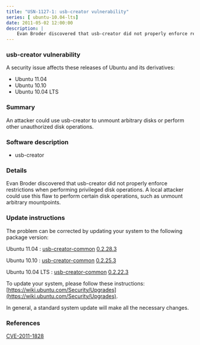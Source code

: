 ```yaml
---
title: "USN-1127-1: usb-creator vulnerability"
series: [ ubuntu-10.04-lts]
date: 2011-05-02 12:00:00
description: |
    Evan Broder discovered that usb-creator did not properly enforce restrictions when performing privileged disk operations. A local attacker could use this flaw to perform certain disk operations, such as unmount arbitrary mountpoints. 
--- 
```

 
 


### usb-creator vulnerability

A security issue affects these releases of Ubuntu and its derivatives:

* Ubuntu 11.04
* Ubuntu 10.10
* Ubuntu 10.04 LTS

### Summary

An attacker could use usb-creator to unmount arbitrary disks or perform other unauthorized disk operations.

### Software description

* usb-creator 

### Details

Evan Broder discovered that usb-creator did not properly enforce restrictions when performing privileged disk operations. A local attacker could use this flaw to perform certain disk operations, such as unmount arbitrary mountpoints. 

### Update instructions

The problem can be corrected by updating your system to the following package version:

Ubuntu 11.04
 : [usb-creator-common](https://launchpad.net/ubuntu/+source/usb-creator) <span> [0.2.28.3](https://launchpad.net/ubuntu/+source/usb-creator/0.2.28.3) </span> 

Ubuntu 10.10
 : [usb-creator-common](https://launchpad.net/ubuntu/+source/usb-creator) <span> [0.2.25.3](https://launchpad.net/ubuntu/+source/usb-creator/0.2.25.3) </span> 

Ubuntu 10.04 LTS
 : [usb-creator-common](https://launchpad.net/ubuntu/+source/usb-creator) <span> [0.2.22.3](https://launchpad.net/ubuntu/+source/usb-creator/0.2.22.3) </span> 

To update your system, please follow these instructions: [https://wiki.ubuntu.com/Security/Upgrades](https://wiki.ubuntu.com/Security/Upgrades).

In general, a standard system update will make all the necessary changes. 

### References

 
 [CVE-2011-1828](http://people.ubuntu.com/~ubuntu-security/cve/CVE-2011-1828)
 

